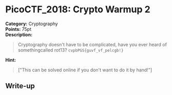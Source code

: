 <!-- This markdown file is writeup template. -->

# PicoCTF_2018:  Crypto Warmup 2

**Category:** Cryptography  
**Points:** 75pt  
**Description:**

> Cryptography doesn't have to be complicated, have you ever heard of somethingcalled rot13? `cvpbPGS{guvf_vf_pelcgb!}`

**Hint:**

> ["This can be solved online if you don't want to do it by hand!"]

## Write-up